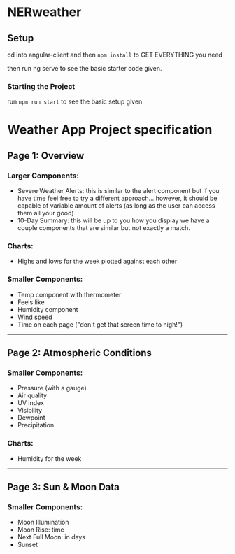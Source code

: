 # NERweather

## Setup

cd into angular-client
and then
`npm install` to GET EVERYTHING you need

then run ng serve to see the basic starter code given.

### Starting the Project

run `npm run start` to see the basic setup given

# Weather App Project specification

## **Page 1: Overview**

### **Larger Components:**

- Severe Weather Alerts: this is similar to the alert component but if you have time feel free to try a different approach... however, it should be capable of variable amount of alerts (as long as the user can access them all your good)
- 10-Day Summary: this will be up to you how you display we have a couple components that are similar but not exactly a match.

### **Charts:**

- Highs and lows for the week plotted against each other

### **Smaller Components:**

- Temp component with thermometer
- Feels like
- Humidity component
- Wind speed
- Time on each page ("don't get that screen time to high!")

---

## **Page 2: Atmospheric Conditions**

### **Smaller Components:**

- Pressure (with a gauge)
- Air quality
- UV index
- Visibility
- Dewpoint
- Precipitation

### **Charts:**

- Humidity for the week

---

## **Page 3: Sun & Moon Data**

### **Smaller Components:**

- Moon Illumination
- Moon Rise: time
- Next Full Moon: in days
- Sunset
